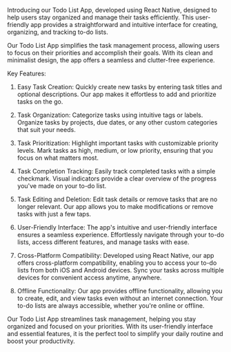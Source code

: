 

Introducing our Todo List App, developed using React Native, designed to help users stay organized and manage their tasks efficiently. This user-friendly app provides a straightforward and intuitive interface for creating, organizing, and tracking to-do lists.


Our Todo List App simplifies the task management process, allowing users to focus on their priorities and accomplish their goals. With its clean and minimalist design, the app offers a seamless and clutter-free experience.


Key Features:


1. Easy Task Creation: Quickly create new tasks by entering task titles and optional descriptions. Our app makes it effortless to add and prioritize tasks on the go.


2. Task Organization: Categorize tasks using intuitive tags or labels. Organize tasks by projects, due dates, or any other custom categories that suit your needs.


3. Task Prioritization: Highlight important tasks with customizable priority levels. Mark tasks as high, medium, or low priority, ensuring that you focus on what matters most.


4. Task Completion Tracking: Easily track completed tasks with a simple checkmark. Visual indicators provide a clear overview of the progress you've made on your to-do list.


5. Task Editing and Deletion: Edit task details or remove tasks that are no longer relevant. Our app allows you to make modifications or remove tasks with just a few taps.


6. User-Friendly Interface: The app's intuitive and user-friendly interface ensures a seamless experience. Effortlessly navigate through your to-do lists, access different features, and manage tasks with ease.


7. Cross-Platform Compatibility: Developed using React Native, our app offers cross-platform compatibility, enabling you to access your to-do lists from both iOS and Android devices. Sync your tasks across multiple devices for convenient access anytime, anywhere.


8. Offline Functionality: Our app provides offline functionality, allowing you to create, edit, and view tasks even without an internet connection. Your to-do lists are always accessible, whether you're online or offline.


Our Todo List App streamlines task management, helping you stay organized and focused on your priorities. With its user-friendly interface and essential features, it is the perfect tool to simplify your daily routine and boost your productivity. 
